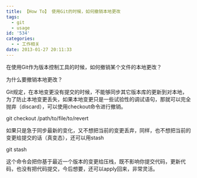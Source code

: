 ```yaml
---
title: 【How To】 使用Git的时候，如何撤销本地更改
tags:
  - git
  - usage
id: '534'
categories:
  - - 工作相关
date: 2013-01-27 20:11:33
---
```


在使用Git作为版本控制工具的时候，如何撤销某个文件的本地更改？

为什么要撤销本地更改？

Git规定，在本地变更没有提交的时候，不能够同步其它版本库的更新到对本地，为了防止本地变更丢失，如果本地变更只是一些试验性的调试语句，那就可以完全抛弃（discard），可以使用checkout命令进行撤销。
<!-- more -->
git checkout /path/to/file/to/revert

如果只是急于同步最新的变化，又不想把当前的变更丢弃，同样，也不想把当前的变更给提交的话（真变态），还可以用stash

git stash

这个命令会把你基于最近一个版本的变更给压栈，既不影响你提交代码，更新代码，也没有把代码提交，今后想要，还可以apply回来，非常灵活。
